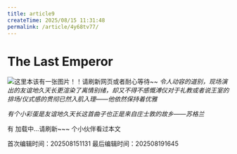 ```yaml
---
title: article9
createTime: 2025/08/15 11:31:48
permalink: /article/4y68tv77/
---
```

# The Last Emperor

![这里本该有一张图片！！请刷新网页或者耐心等待~~](/public/images/TheLastEmperor.png)
*令人动容的道别，现场演出的友谊地久天长更渲染了离情别绪，却又不得不感慨溥仪对于礼教或者说王室的排场/仪式感的贯彻已然入肌入理——他依然保持着优雅*  

*有个小彩蛋是友谊地久天长这首曲子也正是来自庄士敦的故乡——苏格兰*

有 <span id="busuanzi_page_pv">加载中...请刷新~~~</span> 个小伙伴看过本文


<!-- 文章编辑时间信息 -->
首次编辑时间：202508151131
最后编辑时间：202508191645
<!-- 编辑时间信息结束 -->
